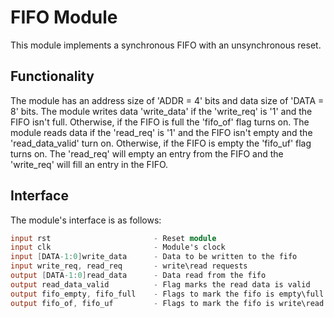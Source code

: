 # FIFO Module

This module implements a synchronous FIFO with an unsynchronous reset.

## Functionality
The module has an address size of 'ADDR = 4' bits and data size of 'DATA = 8' bits.
The module writes data 'write_data' if the 'write_req' is '1' and the FIFO isn't full. Otherwise, if the FIFO is full the 'fifo_of' flag turns on.
The module reads data if the 'read_req' is '1' and the FIFO isn't empty and the 'read_data_valid' turn on. Otherwise, if the FIFO is empty the 'fifo_uf' flag turns on.
The 'read_req' will empty an entry from the FIFO and the 'write_req' will fill an entry in the FIFO.

## Interface
The module's interface is as follows:
```verilog
input rst                       - Reset module
input clk                       - Module's clock
input [DATA-1:0]write_data      - Data to be written to the fifo
input write_req, read_req       - write\read requests
output [DATA-1:0]read_data      - Data read from the fifo
output read_data_valid          - Flag marks the read data is valid
output fifo_empty, fifo_full    - Flags to mark the fifo is empty\full
output fifo_of, fifo_uf         - Flags to mark the fifo is write\read requests cause overflow\underflow
```
